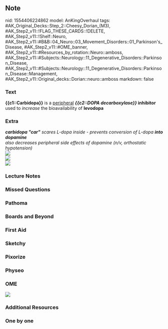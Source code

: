 ## Note
nid: 1554406224862
model: AnKingOverhaul
tags: #AK_Original_Decks::Step_2::Cheesy_Dorian_(M3), #AK_Step2_v11::!FLAG_THESE_CARDS::!DELETE, #AK_Step2_v11::!Shelf::Neuro, #AK_Step2_v11::#B&B::04_Neuro::03_Movement_Disorders::01_Parkinson's_Disease, #AK_Step2_v11::#OME_banner, #AK_Step2_v11::#Resources_by_rotation::Neuro::amboss, #AK_Step2_v11::#Subjects::Neurology::11_Degenerative_Disorders::Parkinson_Disease, #AK_Step2_v11::#Subjects::Neurology::11_Degenerative_Disorders::Parkinson_Disease::Management, #AK_Step2_v11::Original_decks::Dorian::neuro::amboss
markdown: false

### Text
<b>{{c1::Carbidopa}}</b> is a <u>peripheral</u> <b><i>{{c2::DOPA
decarboxylase}}</i> inhibitor</b> used to <i>increase</i> the
bioavailability of <b>levodopa</b>

### Extra
<div>
  <div>
    <div>
      <div>
        <i><b>carbidopa "car"</b> scares L-dopa inside - prevents
        conversion of L-dopa <b>into dopamine</b></i>
      </div>
      <div>
        <i>also decreases peripheral side effects of dopamine (n/v,
        orthostatic hypotension)</i>
      </div>
      <div>
        <i><img src="paste-36537286787073%20(1).jpg"></i>
      </div><i><img src="paste-9629316678102.jpg"></i>
      <div>
        <i><img src="paste-9771050598872.jpg"></i>
      </div>
    </div>
  </div>
</div>

### Lecture Notes


### Missed Questions


### Pathoma


### Boards and Beyond


### First Aid


### Sketchy


### Pixorize


### Physeo


### OME
<div class="ome-widget">
  <a href="https://onlinemeded.org?ref=anki"><img src=
  "_OME_AnkiFlashcards_General_7.png"></a>
</div>

### Additional Resources


### One by one

